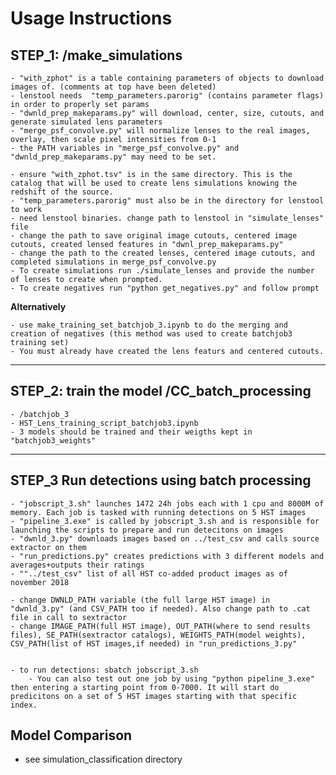 Usage Instructions
=========

## STEP_1: /make_simulations
    - "with_zphot" is a table containing parameters of objects to download images of. (comments at top have been deleted)                                                                                                            
    - lenstool needs  "temp_parameters.parorig" (contains parameter flags) in order to properly set params                                                                                                                           
    - "dwnld_prep_makeparams.py" will download, center, size, cutouts, and generate simulated lens parameters                                              
    - "merge_psf_convolve.py" will normalize lenses to the real images, overlay, then scale pixel intensities from 0-1                                                   
    - the PATH variables in "merge_psf_convolve.py" and "dwnld_prep_makeparams.py" may need to be set.         

    - ensure "with_zphot.tsv" is in the same directory. This is the catalog that will be used to create lens simulations knowing the redshift of the source. 
    - "temp_parameters.parorig" must also be in the directory for lenstool to work
    - need lenstool binaries. change path to lenstool in "simulate_lenses" file
    - change the path to save original image cutouts, centered image cutouts, created lensed features in "dwnl_prep_makeparams.py"
    - change the path to the created lenses, centered image cutouts, and completed simulations in merge_psf_convolve.py
    - To create simulations run ./simulate_lenses and provide the number of lenses to create when prompted.
    - To create negatives run "python get_negatives.py" and follow prompt


**Alternatively** 

    - use make_training_set_batchjob_3.ipynb to do the merging and creation of negatives (this method was used to create batchjob3 training set)
    - You must already have created the lens featurs and centered cutouts.

---
## STEP_2: train the model /CC_batch_processing
    - /batchjob_3
    - HST_Lens_training_script_batchjob3.ipynb
    - 3 models should be trained and their weigths kept in "batchjob3_weights"

---
## STEP_3 Run detections using batch processing
    - "jobscript_3.sh" launches 1472 24h jobs each with 1 cpu and 8000M of memory. Each job is tasked with running detections on 5 HST images
    - "pipeline_3.exe" is called by jobscript_3.sh and is responsible for launching the scripts to prepare and run detecitons on images
    - "dwnld_3.py" downloads images based on ../test_csv and calls source extractor on them
    - "run_predictions.py" creates predictions with 3 different models and averages+outputs their ratings 
    - ""../test_csv" list of all HST co-added product images as of november 2018

    - change DWNLD_PATH variable (the full large HST image) in "dwnld_3.py" (and CSV_PATH too if needed). Also change path to .cat file in call to sextractor
    - change IMAGE_PATH(full HST image), OUT_PATH(where to send results files), SE_PATH(sextractor catalogs), WEIGHTS_PATH(model weights), CSV_PATH(list of HST images,if needed) in "run_predictions_3.py"


    - to run detections: sbatch jobscript_3.sh 
        - You can also test out one job by using "python pipeline_3.exe" then entering a starting point from 0-7000. It will start do predicitons on a set of 5 HST images starting with that specific index.

## Model Comparison
- see simulation_classification directory





